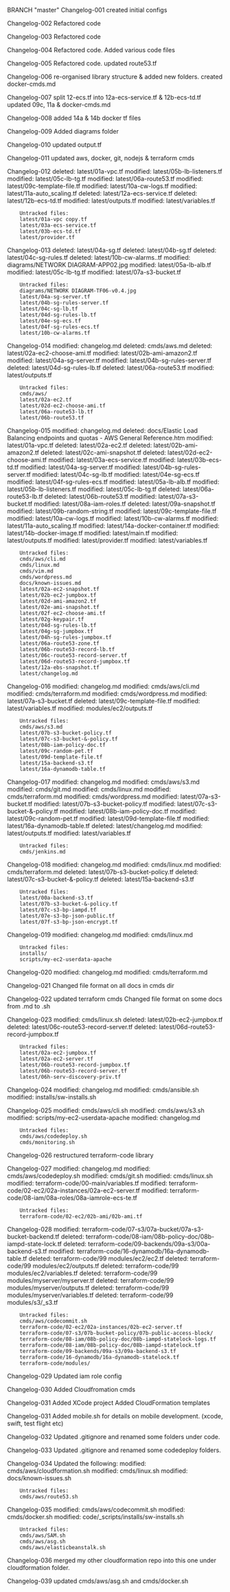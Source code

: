 BRANCH "master" 
Changelog-001
created initial configs

Changelog-002
Refactored code

Changelog-003
Refactored code

Changelog-004
Refactored code.
Added various code files

Changelog-005
Refactored code.
updated route53.tf

Changelog-006
re-organised library structure & added new folders.
created docker-cmds.md

Changelog-007
split 12-ecs.tf into 12a-ecs-service.tf & 12b-ecs-td.tf
updated 09c, 11a & docker-cmds.md

Changelog-008
added 14a & 14b docker tf files

Changelog-009
Added diagrams folder

Changelog-010
updated output.tf

Changelog-011
updated aws, docker, git, nodejs & terraform cmds

Changelog-012
        deleted:    latest/01a-vpc.tf
        modified:   latest/05b-lb-listeners.tf
        modified:   latest/05c-lb-tg.tf
        modified:   latest/06a-route53.tf
        modified:   latest/09c-template-file.tf
        modified:   latest/10a-cw-logs.tf
        modified:   latest/11a-auto_scaling.tf
        deleted:    latest/12a-ecs-service.tf
        deleted:    latest/12b-ecs-td.tf
        modified:   latest/outputs.tf
        modified:   latest/variables.tf

        Untracked files:
        latest/01a-vpc copy.tf
        latest/03a-ecs-service.tf
        latest/03b-ecs-td.tf
        latest/provider.tf


Changelog-013
        deleted:    latest/04a-sg.tf
        deleted:    latest/04b-sg.tf
        deleted:    latest/04c-sg-rules.tf
        deleted:    latest/10b-cw-alarms..tf
        modified:   diagrams/NETWORK DIAGRAM-APP02.jpg
        modified:   latest/05a-lb-alb.tf
        modified:   latest/05c-lb-tg.tf
        modified:   latest/07a-s3-bucket.tf

        Untracked files:
        diagrams/NETWORK DIAGRAM-TF06-v0.4.jpg
        latest/04a-sg-server.tf
        latest/04b-sg-rules-server.tf
        latest/04c-sg-lb.tf
        latest/04d-sg-rules-lb.tf
        latest/04e-sg-ecs.tf
        latest/04f-sg-rules-ecs.tf
        latest/10b-cw-alarms.tf


Changelog-014
        modified:   changelog.md
        deleted:    cmds/aws.md
        deleted:    latest/02a-ec2-choose-ami.tf
        modified:   latest/02b-ami-amazon2.tf
        modified:   latest/04a-sg-server.tf
        modified:   latest/04b-sg-rules-server.tf
        deleted:    latest/04d-sg-rules-lb.tf
        deleted:    latest/06a-route53.tf
        modified:   latest/outputs.tf

        Untracked files:
        cmds/aws/
        latest/02a-ec2.tf
        latest/02d-ec2-choose-ami.tf
        latest/06a-route53-lb.tf
        latest/06b-route53.tf


Changelog-015
        modified:   changelog.md
        deleted:    docs/Elastic Load Balancing endpoints and quotas - AWS General Reference.htm
        modified:   latest/01a-vpc.tf
        deleted:    latest/02a-ec2.tf
        deleted:    latest/02b-ami-amazon2.tf
        deleted:    latest/02c-ami-snapshot.tf
        deleted:    latest/02d-ec2-choose-ami.tf
        modified:   latest/03a-ecs-service.tf
        modified:   latest/03b-ecs-td.tf
        modified:   latest/04a-sg-server.tf
        modified:   latest/04b-sg-rules-server.tf
        modified:   latest/04c-sg-lb.tf
        modified:   latest/04e-sg-ecs.tf
        modified:   latest/04f-sg-rules-ecs.tf
        modified:   latest/05a-lb-alb.tf
        modified:   latest/05b-lb-listeners.tf
        modified:   latest/05c-lb-tg.tf
        deleted:    latest/06a-route53-lb.tf
        deleted:    latest/06b-route53.tf
        modified:   latest/07a-s3-bucket.tf
        modified:   latest/08a-iam-roles.tf
        deleted:    latest/09a-snapshot.tf
        modified:   latest/09b-random-string.tf
        modified:   latest/09c-template-file.tf
        modified:   latest/10a-cw-logs.tf
        modified:   latest/10b-cw-alarms.tf
        modified:   latest/11a-auto_scaling.tf
        modified:   latest/14a-docker-container.tf
        modified:   latest/14b-docker-image.tf
        modified:   latest/main.tf
        modified:   latest/outputs.tf
        modified:   latest/provider.tf
        modified:   latest/variables.tf

        Untracked files:
        cmds/aws/cli.md
        cmds/linux.md
        cmds/vim.md
        cmds/wordpress.md
        docs/known-issues.md
        latest/02a-ec2-snapshot.tf
        latest/02b-ec2-jumpbox.tf
        latest/02d-ami-amazon2.tf
        latest/02e-ami-snapshot.tf
        latest/02f-ec2-choose-ami.tf
        latest/02g-keypair.tf
        latest/04d-sg-rules-lb.tf
        latest/04g-sg-jumpbox.tf
        latest/04h-sg-rules-jumpbox.tf
        latest/06a-route53-zone.tf
        latest/06b-route53-record-lb.tf
        latest/06c-route53-record-server.tf
        latest/06d-route53-record-jumpbox.tf
        latest/12a-ebs-snapshot.tf
        latest/changelog.md


Changelog-016
        modified:   changelog.md
        modified:   cmds/aws/cli.md
        modified:   cmds/terraform.md
        modified:   cmds/wordpress.md
        modified:   latest/07a-s3-bucket.tf
        deleted:    latest/09c-template-file.tf
        modified:   latest/variables.tf
        modified:   modules/ec2/outputs.tf

        Untracked files:
        cmds/aws/s3.md
        latest/07b-s3-bucket-policy.tf
        latest/07c-s3-bucket-&-policy.tf
        latest/08b-iam-policy-doc.tf
        latest/09c-random-pet.tf
        latest/09d-template-file.tf
        latest/15a-backend-s3.tf
        latest/16a-dynamodb-table.tf


Changelog-017
      modified:   changelog.md
        modified:   cmds/aws/s3.md
        modified:   cmds/git.md
        modified:   cmds/linux.md
        modified:   cmds/terraform.md
        modified:   cmds/wordpress.md
        modified:   latest/07a-s3-bucket.tf
        modified:   latest/07b-s3-bucket-policy.tf
        modified:   latest/07c-s3-bucket-&-policy.tf
        modified:   latest/08b-iam-policy-doc.tf
        modified:   latest/09c-random-pet.tf
        modified:   latest/09d-template-file.tf
        modified:   latest/16a-dynamodb-table.tf
        deleted:    latest/changelog.md
        modified:   latest/outputs.tf
        modified:   latest/variables.tf

        Untracked files:
        cmds/jenkins.md


Changelog-018
        modified:   changelog.md
        modified:   cmds/linux.md
        modified:   cmds/terraform.md
        deleted:    latest/07b-s3-bucket-policy.tf
        deleted:    latest/07c-s3-bucket-&-policy.tf
        deleted:    latest/15a-backend-s3.tf

        Untracked files:        
        latest/00a-backend-s3.tf
        latest/07b-s3-bucket-&-policy.tf
        latest/07c-s3-bp-iampd.tf
        latest/07e-s3-bp-json-public.tf
        latest/07f-s3-bp-json-encrypt.tf


Changelog-019
        modified:   changelog.md
        modified:   cmds/linux.md

        Untracked files:
        installs/
        scripts/my-ec2-userdata-apache


Changelog-020
        modified:   changelog.md
        modified:   cmds/terraform.md

Changelog-021
        Changed file format on all docs in cmds dir

Changelog-022
        updated terraform cmds
        Changed file format on some docs from .md to .sh

Changelog-023
        modified:   cmds/linux.sh
        deleted:    latest/02b-ec2-jumpbox.tf
        deleted:    latest/06c-route53-record-server.tf
        deleted:    latest/06d-route53-record-jumpbox.tf

        Untracked files:
        latest/02a-ec2-jumpbox.tf
        latest/02a-ec2-server.tf
        latest/06b-route53-record-jumpbox.tf
        latest/06b-route53-record-server.tf
        latest/06h-serv-discovery-priv.tf

Changelog-024
        modified:   changelog.md
        modified:   cmds/ansible.sh
        modified:   installs/sw-installs.sh

Changelog-025
        modified:   cmds/aws/cli.sh
        modified:   cmds/aws/s3.sh
        modified:   scripts/my-ec2-userdata-apache
        modified:   changelog.md

        Untracked files:
        cmds/aws/codedeploy.sh
        cmds/monitoring.sh

Changelog-026
        restructured terraform-code library

Changelog-027
        modified:   changelog.md
        modified:   cmds/aws/codedeploy.sh
        modified:   cmds/git.sh
        modified:   cmds/linux.sh
        modified:   terraform-code/00-main/variables.tf
        modified:   terraform-code/02-ec2/02a-instances/02a-ec2-server.tf
        modified:   terraform-code/08-iam/08a-roles/08a-iamrole-ecs-te.tf

        Untracked files:
        terraform-code/02-ec2/02b-ami/02b-ami.tf

Changelog-028
        modified:   terraform-code/07-s3/07a-bucket/07a-s3-bucket-backend.tf
        deleted:    terraform-code/08-iam/08b-policy-doc/08b-iampd-state-lock.tf
        deleted:    terraform-code/09-backends/09a-s3/00a-backend-s3.tf
        modified:   terraform-code/16-dynamodb/16a-dynamodb-table.tf
        deleted:    terraform-code/99 modules/ec2/ec2.tf
        deleted:    terraform-code/99 modules/ec2/outputs.tf
        deleted:    terraform-code/99 modules/ec2/variables.tf
        deleted:    terraform-code/99 modules/myserver/myserver.tf
        deleted:    terraform-code/99 modules/myserver/outputs.tf
        deleted:    terraform-code/99 modules/myserver/variables.tf
        deleted:    terraform-code/99 modules/s3/_s3.tf

        Untracked files:
        cmds/aws/codecommit.sh
        terraform-code/02-ec2/02a-instances/02b-ec2-server.tf
        terraform-code/07-s3/07b-bucket-policy/07b-public-access-block/
        terraform-code/08-iam/08b-policy-doc/08b-iampd-statelock-logs.tf
        terraform-code/08-iam/08b-policy-doc/08b-iampd-statelock.tf
        terraform-code/09-backends/09a-s3/09a-backend-s3.tf
        terraform-code/16-dynamodb/16a-dynamodb-statelock.tf
        terraform-code/modules/

Changelog-029
        Updated iam role config

Changelog-030
        Added Cloudfromation cmds

Changelog-031
        Added XCode project
        Added CloudFormation templates

Changelog-031
        Added mobile.sh for details on mobile development. (xcode, swift, test flight etc)

Changelog-032
        Updated .gitignore and renamed some folders under code.

Changelog-033
        Updated .gitignore and renamed some codedeploy folders.

Changelog-034
        Updated the following:
        modified:   cmds/aws/cloudformation.sh
        modified:   cmds/linux.sh
        modified:   docs/known-issues.sh

        Untracked files:
        cmds/aws/route53.sh

Changelog-035
        modified:   cmds/aws/codecommit.sh
        modified:   cmds/docker.sh
        modified:   code/_scripts/installs/sw-installs.sh

        Untracked files:
        cmds/aws/SAM.sh
        cmds/aws/asg.sh
        cmds/aws/elasticbeanstalk.sh
        
Changelog-036
        merged my other cloudformation repo into this one under cloudformation folder.

Changelog-039
        updated cmds/aws/asg.sh and cmds/docker.sh